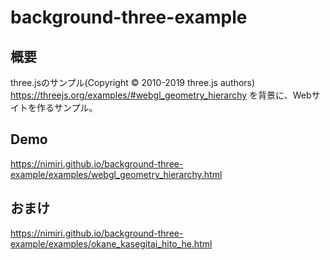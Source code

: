 # background-three-example

## 概要
three.jsのサンプル(Copyright © 2010-2019 three.js authors)
https://threejs.org/examples/#webgl_geometry_hierarchy
を背景に、Webサイトを作るサンプル。

## Demo
https://nimiri.github.io/background-three-example/examples/webgl_geometry_hierarchy.html

## おまけ
https://nimiri.github.io/background-three-example/examples/okane_kasegitai_hito_he.html
